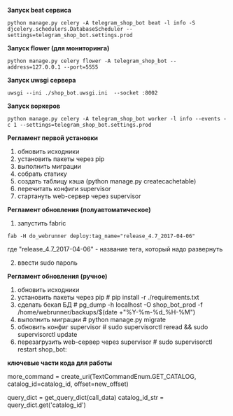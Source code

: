**Запуск beat сервиса**

	python manage.py celery -A telegram_shop_bot beat -l info -S djcelery.schedulers.DatabaseScheduler --settings=telegram_shop_bot.settings.prod
	
**Запуск flower (для мониторинга)**

	python manage.py celery flower -A telegram_shop_bot --address=127.0.0.1 --port=5555
	
**Запуск uwsgi сервера**
```
uwsgi --ini ./shop_bot.uwsgi.ini  --socket :8002
```
	
**Запуск воркеров**

	python manage.py celery -A telegram_shop_bot worker -l info --events -c 1 --settings=telegram_shop_bot.settings.prod
	
	
**Регламент первой установки**
1) обновить исходники
2) установить пакеты через pip
3) выполнить миграции
4) собрать статику
5) создать таблицу кэша (python manage.py createcachetable)
6) перечитать конфиги supervisor
7) стартануть web-сервер через supervisor


**Регламент обновления (полуавтоматическое)**
1) запустить fabric
```
fab -H do_webrunner deploy:tag_name="release_4.7_2017-04-06"
```
   
где "release_4.7_2017-04-06" - название тега, который надо развернуть

2) ввести sudo пароль


**Регламент обновления (ручное)**
1) обновить исходники
2) установить пакеты через pip   # pip install -r ./requirements.txt
3) сделать бекап БД              # pg_dump -h localhost -O shop_bot_prod -f /home/webrunner/backups/$(date +"%Y-%m-%d_%H-%M")
4) выполнить миграции            # python manage.py migrate
5) обновить конфиг supervisor                          # sudo supervisorctl reread && sudo supervisorctl update
6) перезагрузить web-сервер через supervisor           # sudo supervisorctl restart shop_bot:



**ключевые части кода для работы**

more_command = create_uri(TextCommandEnum.GET_CATALOG, catalog_id=catalog_id, offset=new_offset)

query_dict = get_query_dict(call_data)
catalog_id_str = query_dict.get('catalog_id')
